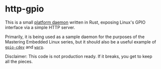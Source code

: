 # http-gpio

This is a small [platform daemon][article] written in Rust, exposing Linux's GPIO interface via a simple HTTP server.

Primarily, it is being used as a sample daemon for the purposes of the Mastering Embedded Linux series, but it should also be a useful example of [`gpio-cdev`][gpio-cdev] and [`warp`][warp].

Disclaimer: This code is not production ready.
If it breaks, you get to keep all the pieces.

[article]: https://www.thirtythreeforty.net/posts/2020/05/mastering-embedded-linux-part-5-platform-daemons/
[gpio-cdev]: https://github.com/rust-embedded/gpio-cdev
[warp]: https://github.com/seanmonstar/warp
